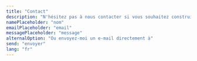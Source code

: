 ```yaml
---
title: "Contact"
description: "N'hésitez pas à nous contacter si vous souhaitez construire quelque chose ensemble, si vous avez une question ou si vous souhaitez simplement vous connecter"
namePlaceholder: "nom"
emailPlaceholder: "email"
messagePlaceholder: "message"
alternalOption: "Ou envoyez-moi un e-mail directement à"
send: "envoyer"
lang: "fr"
---
```

